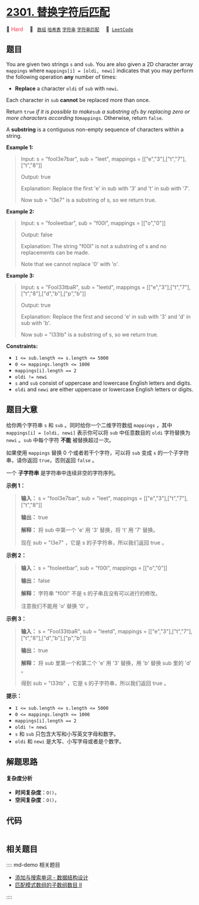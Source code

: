 # [2301. 替换字符后匹配](https://leetcode.com/problems/match-substring-after-replacement)

🔴 <font color=#ff334b>Hard</font>&emsp; 🔖&ensp; [`数组`](/leetcode/outline/tag/array.md) [`哈希表`](/leetcode/outline/tag/hash-table.md) [`字符串`](/leetcode/outline/tag/string.md) [`字符串匹配`](/leetcode/outline/tag/string-matching.md)&emsp; 🔗&ensp;[`LeetCode`](https://leetcode.com/problems/match-substring-after-replacement)


## 题目

You are given two strings `s` and `sub`. You are also given a 2D character
array `mappings` where `mappings[i] = [oldi, newi]` indicates that you may
perform the following operation **any** number of times:

  * **Replace** a character `oldi` of `sub` with `newi`.

Each character in `sub` **cannot** be replaced more than once.

Return `true` _if it is possible to make_`sub` _a substring of_`s` _by
replacing zero or more characters according to_`mappings`. Otherwise, return
`false`.

A **substring** is a contiguous non-empty sequence of characters within a
string.



**Example 1:**

> Input: s = "fool3e7bar", sub = "leet", mappings = [["e","3"],["t","7"],["t","8"]]
> 
> Output: true
> 
> Explanation: Replace the first 'e' in sub with '3' and 't' in sub with '7'.
> 
> Now sub = "l3e7" is a substring of s, so we return true.

**Example 2:**

> Input: s = "fooleetbar", sub = "f00l", mappings = [["o","0"]]
> 
> Output: false
> 
> Explanation: The string "f00l" is not a substring of s and no replacements can be made.
> 
> Note that we cannot replace '0' with 'o'.

**Example 3:**

> Input: s = "Fool33tbaR", sub = "leetd", mappings = [["e","3"],["t","7"],["t","8"],["d","b"],["p","b"]]
> 
> Output: true
> 
> Explanation: Replace the first and second 'e' in sub with '3' and 'd' in sub with 'b'.
> 
> Now sub = "l33tb" is a substring of s, so we return true.
> 
> 

**Constraints:**

  * `1 <= sub.length <= s.length <= 5000`
  * `0 <= mappings.length <= 1000`
  * `mappings[i].length == 2`
  * `oldi != newi`
  * `s` and `sub` consist of uppercase and lowercase English letters and digits.
  * `oldi` and `newi` are either uppercase or lowercase English letters or digits.


## 题目大意

给你两个字符串 `s` 和 `sub` 。同时给你一个二维字符数组 `mappings` ，其中 `mappings[i] = [oldi, newi]`
表示你可以将 `sub` 中任意数目的 `oldi` 字符替换为 `newi` 。`sub` 中每个字符 **不能**  被替换超过一次。

如果使用 `mappings` 替换 0 个或者若干个字符，可以将 `sub` 变成 `s` 的一个子字符串，请你返回 `true`，否则返回
`false` 。

一个 **子字符串**  是字符串中连续非空的字符序列。



**示例 1：**

> 
> 
> 
> 
> 
> **输入：** s = "fool3e7bar", sub = "leet", mappings = [["e","3"],["t","7"],["t","8"]]
> 
> **输出：** true
> 
> **解释：** 将 sub 中第一个 'e' 用 '3' 替换，将 't' 用 '7' 替换。
> 
> 现在 sub = "l3e7" ，它是 s 的子字符串，所以我们返回 true 。

**示例 2：**

> 
> 
> 
> 
> 
> **输入：** s = "fooleetbar", sub = "f00l", mappings = [["o","0"]]
> 
> **输出：** false
> 
> **解释：** 字符串 "f00l" 不是 s 的子串且没有可以进行的修改。
> 
> 注意我们不能用 'o' 替换 '0' 。
> 
> 

**示例 3：**

> 
> 
> 
> 
> 
> **输入：** s = "Fool33tbaR", sub = "leetd", mappings = [["e","3"],["t","7"],["t","8"],["d","b"],["p","b"]]
> 
> **输出：** true
> 
> **解释：** 将 sub 里第一个和第二个 'e' 用 '3' 替换，用 'b' 替换 sub 里的 'd' 。
> 
> 得到 sub = "l33tb" ，它是 s 的子字符串，所以我们返回 true 。
> 
> 



**提示：**

  * `1 <= sub.length <= s.length <= 5000`
  * `0 <= mappings.length <= 1000`
  * `mappings[i].length == 2`
  * `oldi != newi`
  * `s` 和 `sub` 只包含大写和小写英文字母和数字。
  * `oldi` 和 `newi` 是大写、小写字母或者是个数字。


## 解题思路

#### 复杂度分析

- **时间复杂度**：`O()`，
- **空间复杂度**：`O()`，

## 代码

```javascript

```

## 相关题目

:::: md-demo 相关题目
- [添加与搜索单词 - 数据结构设计](https://leetcode.com/problems/design-add-and-search-words-data-structure)
- [匹配模式数组的子数组数目 II](https://leetcode.com/problems/number-of-subarrays-that-match-a-pattern-ii)

::::
